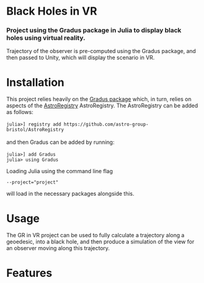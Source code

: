 # Black Holes in VR

###  Project using the Gradus package in Julia to display black holes using virtual reality. 

Trajectory of the observer is pre-computed using the Gradus package, and then passed to Unity, which will display the scenario in VR.

# Installation 
This project relies heavily on the [Gradus package](https://github.com/astro-group-bristol/Gradus.jl) which, in turn, relies on aspects of the [AstroRegistry](https://github.com/astro-group-bristol/AstroRegistry) AstroRegistry. The AstroRegistry can be added as follows:\
\
 `julia>] registry add https://github.com/astro-group-bristol/AstroRegistry`\
 \
 and then Gradus can be added by running:\
 \
 `julia>] add Gradus`\
`julia> using Gradus`

Loading Julia using the command line flag 

`--project="project"`

will load in the necessary packages alongside this.

# Usage

The GR in VR project can be used to fully calculate a trajectory along a geoedesic, into a black hole, and then produce a simulation of the view for an observer moving along this trajectory. 

# Features

